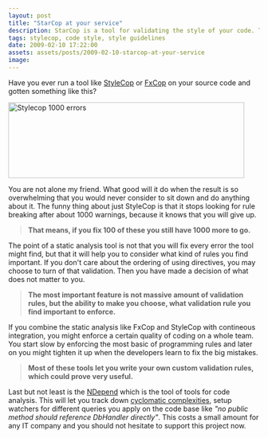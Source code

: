```yaml
---
layout: post
title: "StarCop at your service"
description: StarCop is a tool for validating the style of your code. This can be good when you're working in a team and you want everyone to write code with the same style.
tags: stylecop, code style, style guidelines
date: 2009-02-10 17:22:00
assets: assets/posts/2009-02-10-starcop-at-your-service
image: 
---
```


<p>Have you ever run a tool like <a href="http://code.msdn.microsoft.com/sourceanalysis">StyleCop</a> or <a href="http://msdn.microsoft.com/en-us/library/bb429476(VS.80).aspx">FxCop</a> on your source code and gotten something like this?</p>
<p><img height="152" width="473" alt="Stylecop 1000 errors" src="http://litemedia.info/media/Default/Mint/stylecop1.png" title="Stylecop 1000 errors" style="margin-right: 50px;" class="alignnone size-full wp-image-165" /></p>
<p>You are not alone my friend. What good will it do when the result is so overwhelming that you would never consider to sit down and do anything about it. The funny thing about just StyleCop is that it stops looking for rule breaking after about 1000 warnings, because it knows that you will give up.</p>
<blockquote><strong>That means, if you fix 100 of these you still have 1000 more to go.</strong></blockquote>
<p>The point of a static analysis tool is not that you will fix every error the tool might find, but that it will help you to consider what kind of rules you find important. If you don't care about the ordering of using directives, you may choose to turn of that validation. Then you have made a decision of what does not matter to you.</p>
<blockquote><strong>The most important feature is not massive amount of validation rules, but the ability to make you choose, what validation rule you find important to enforce.</strong></blockquote>
<p>If you combine the static analysis like FxCop and StyleCop with contineous integration, you might enforce a certain quality of coding on a whole team. You start slow by enforcing the most basic of programming rules and later on you might tighten it up when the developers learn to fix the big mistakes.</p>
<blockquote><strong>Most of these tools let you write your own custom validation rules, which could prove very useful.</strong></blockquote>
<p>Last but not least is the <a href="http://www.ndepend.com/">NDepend</a> which is the tool of tools for code analysis. This will let you track down <a href="http://en.wikipedia.org/wiki/Cyclomatic_complexity">cyclomatic</a><a href="http://en.wikipedia.org/wiki/Cyclomatic_complexity"> complexities</a>, setup watchers for different queries you apply on the code base like <em>"no public method should reference DbHandler directly"</em>. This costs a small amount for any IT company and you should not hesitate to support this project now.</p>
